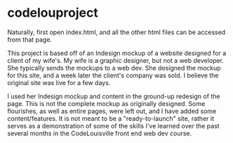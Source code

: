 # codelouproject

Naturally, first open index.html, and all the other html files can be accessed from that page.

This project is based off of an Indesign mockup of a website designed for a client of my wife's. My wife is a graphic designer, but not a web developer. She typically sends the mockups to a web dev. She designed the mockup for this site, and a week later the client's company was sold. I believe the original site was live for a few days.

I used her Indesign mockup and content in the ground-up redesign of the page. This is not the complete mockup as originally designed. Some flourishes, as well as entire pages, were left out, and I have added some content/features. It is not meant to be a "ready-to-launch" site, rather it serves as a demonstration of some of the skills I've learned over the past several months in the CodeLouisville front end web dev course.
